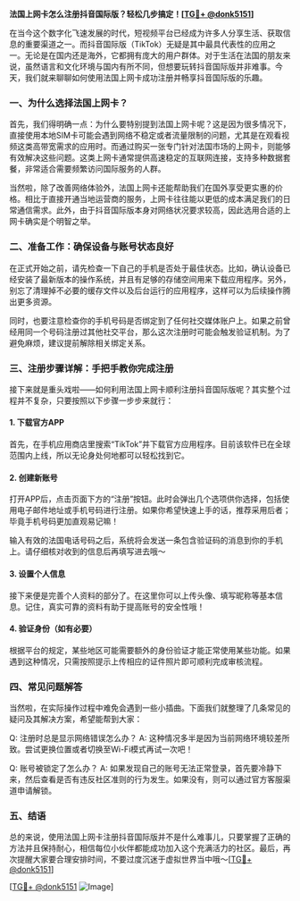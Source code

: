 **法国上网卡怎么注册抖音国际版？轻松几步搞定！[[TG💪+ @donk5151](https://t.me/s/donk5151)]**

在当今这个数字化飞速发展的时代，短视频平台已经成为许多人分享生活、获取信息的重要渠道之一。而抖音国际版（TikTok）无疑是其中最具代表性的应用之一。无论是在国内还是海外，它都拥有庞大的用户群体。对于生活在法国的朋友来说，虽然语言和文化环境与国内有所不同，但想要玩转抖音国际版并非难事。今天，我们就来聊聊如何使用法国上网卡成功注册并畅享抖音国际版的乐趣。

### 一、为什么选择法国上网卡？

首先，我们得明确一点：为什么要特别提到法国上网卡呢？这是因为很多情况下，直接使用本地SIM卡可能会遇到网络不稳定或者流量限制的问题，尤其是在观看视频这类高带宽需求的应用时。而通过购买一张专门针对法国市场的上网卡，则能够有效解决这些问题。这类上网卡通常提供高速稳定的互联网连接，支持多种数据套餐，非常适合需要频繁访问国际服务的人群。

当然啦，除了改善网络体验外，法国上网卡还能帮助我们在国外享受更实惠的价格。相比于直接开通当地运营商的服务，上网卡往往能以更低的成本满足我们的日常通信需求。此外，由于抖音国际版本身对网络状况要求较高，因此选用合适的上网卡确实是个明智之举。

### 二、准备工作：确保设备与账号状态良好

在正式开始之前，请先检查一下自己的手机是否处于最佳状态。比如，确认设备已经安装了最新版本的操作系统，并且有足够的存储空间用来下载应用程序。另外，别忘了清理掉不必要的缓存文件以及后台运行的应用程序，这样可以为后续操作腾出更多资源。

同时，也要注意检查你的手机号码是否绑定到了任何社交媒体账户上。如果之前曾经用同一个号码注册过其他社交平台，那么这次注册时可能会触发验证机制。为了避免麻烦，建议提前解除相关绑定关系。

### 三、注册步骤详解：手把手教你完成注册

接下来就是重头戏啦——如何利用法国上网卡顺利注册抖音国际版呢？其实整个过程并不复杂，只要按照以下步骤一步步来就行：

#### 1. 下载官方APP

首先，在手机应用商店里搜索“TikTok”并下载官方应用程序。目前该软件已在全球范围内上线，所以无论身处何地都可以轻松找到它。

#### 2. 创建新账号

打开APP后，点击页面下方的“注册”按钮。此时会弹出几个选项供你选择，包括使用电子邮件地址或手机号码进行注册。如果你希望快速上手的话，推荐采用后者；毕竟手机号码更加直观易记嘛！

输入有效的法国电话号码之后，系统将会发送一条包含验证码的消息到你的手机上。请仔细核对收到的信息后再填写进去哦～

#### 3. 设置个人信息

接下来便是完善个人资料的部分了。在这里你可以上传头像、填写昵称等基本信息。记住，真实可靠的资料有助于提高账号的安全性哦！

#### 4. 验证身份（如有必要）

根据平台的规定，某些地区可能需要额外的身份验证才能正常使用某些功能。如果遇到这种情况，只需按照提示上传相应的证件照片即可顺利完成审核流程。

### 四、常见问题解答

当然啦，在实际操作过程中难免会遇到一些小插曲。下面我们就整理了几条常见的疑问及其解决方案，希望能帮到大家：

Q: 注册时总是显示网络错误怎么办？
A: 这种情况多半是因为当前网络环境较差所致。尝试更换位置或者切换至Wi-Fi模式再试一次吧！

Q: 账号被锁定了怎么办？
A: 如果发现自己的账号无法正常登录，首先要冷静下来，然后查看是否有违反社区准则的行为发生。如果没有，则可以通过官方客服渠道申请解锁。

### 五、结语

总的来说，使用法国上网卡注册抖音国际版并不是什么难事儿，只要掌握了正确的方法并且保持耐心，相信每位小伙伴都能成功加入这个充满活力的社区。最后，再次提醒大家要合理安排时间，不要过度沉迷于虚拟世界当中哦～[[TG💪+ @donk5151](https://t.me/s/donk5151)]

[[TG💪+ @donk5151](https://t.me/s/donk5151) ![Image](https://i.postimg.cc/rwNCRYN7/Snipaste-2025-04-30-17-27-05.png)]